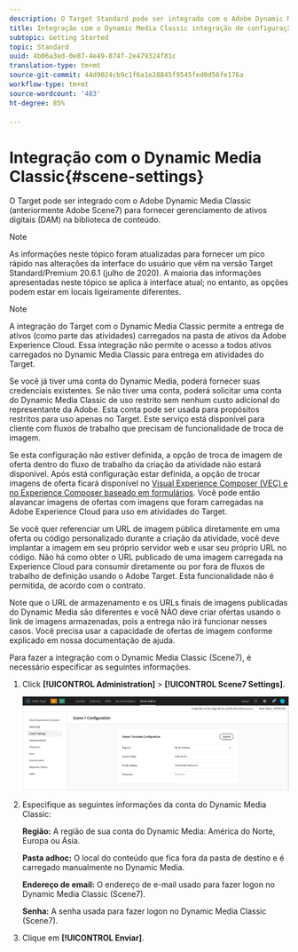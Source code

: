 ```yaml
---
description: O Target Standard pode ser integrado com o Adobe Dynamic Media Classic (anteriormente Adobe Scene7) para fornecer gerenciamento de ativos digitais (DAM) na biblioteca de conteúdo.
title: Integração com o Dynamic Media Classic integração de configuração
subtopic: Getting Started
topic: Standard
uuid: 4b06a3ed-0e87-4e49-874f-2e479324f81c
translation-type: tm+mt
source-git-commit: 44d9024cb9c1f6a1e28845f9545fed0d56fe176a
workflow-type: tm+mt
source-wordcount: '483'
ht-degree: 85%

---
```



# Integração com o Dynamic Media Classic{#scene-settings}

O Target pode ser integrado com o Adobe Dynamic Media Classic (anteriormente Adobe Scene7) para fornecer gerenciamento de ativos digitais (DAM) na biblioteca de conteúdo.

>[!NOTE]
>
>As informações neste tópico foram atualizadas para fornecer um pico rápido nas alterações da interface do usuário que vêm na versão Target Standard/Premium 20.6.1 (julho de 2020). A maioria das informações apresentadas neste tópico se aplica à interface atual; no entanto, as opções podem estar em locais ligeiramente diferentes.

>[!NOTE]
>
>A integração do Target com o Dynamic Media Classic permite a entrega de ativos (como parte das atividades) carregados na pasta de ativos da Adobe Experience Cloud. Essa integração não permite o acesso a todos ativos carregados no Dynamic Media Classic para entrega em atividades do Target.

Se você já tiver uma conta do Dynamic Media, poderá fornecer suas credenciais existentes. Se não tiver uma conta, poderá solicitar uma conta do Dynamic Media Classic de uso restrito sem nenhum custo adicional do representante da Adobe. Esta conta pode ser usada para propósitos restritos para uso apenas no Target. Este serviço está disponível para cliente com fluxos de trabalho que precisam de funcionalidade de troca de imagem.

Se esta configuração não estiver definida, a opção de troca de imagem de oferta dentro do fluxo de trabalho da criação da atividade não estará disponível. Após está configuração estar definida, a opção de trocar imagens de oferta ficará disponível no  [Visual Experience Composer (VEC) e no Experience Composer baseado em formulários](../c-experiences/experiences.md#concept_A2E10F6AFB3D4AEAB6951EE14688848D). Você pode então alavancar imagens de ofertas com imagens que foram carregadas na Adobe Experience Cloud para uso em atividades do Target.

Se você quer referenciar um URL de imagem pública diretamente em uma oferta ou código personalizado durante a criação da atividade, você deve implantar a imagem em seu próprio servidor web e usar seu próprio URL no código. Não há como obter o URL publicado de uma imagem carregada na Experience Cloud para consumir diretamente ou por fora de fluxos de trabalho de definição usando o Adobe Target. Esta funcionalidade não é permitida, de acordo com o contrato.

Note que o URL de armazenamento e os URLs finais de imagens publicadas do Dynamic Media são diferentes e você NÃO deve criar ofertas usando o link de imagens armazenadas, pois a entrega não irá funcionar nesses casos. Você precisa usar a capacidade de ofertas de imagem conforme explicado em nossa documentação de ajuda.

Para fazer a integração com o Dynamic Media Classic (Scene7), é necessário especificar as seguintes informações.

1. Click **[!UICONTROL Administration]** > **[!UICONTROL Scene7 Settings]**.

   ![Página do Scene7](/help/administrating-target/assets/scene7.png)

1. Especifique as seguintes informações da conta do Dynamic Media Classic:

   **Região:** A região de sua conta do Dynamic Media: América do Norte, Europa ou Ásia.

   **Pasta adhoc:** O local do conteúdo que fica fora da pasta de destino e é carregado manualmente no Dynamic Media.

   **Endereço de email:** O endereço de e-mail usado para fazer logon no Dynamic Media Classic (Scene7).

   **Senha:** A senha usada para fazer logon no Dynamic Media Classic (Scene7).

1. Clique em **[!UICONTROL Enviar]**.
